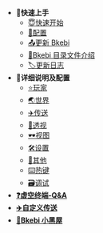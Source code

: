 * **🌱快速上手**
  * [😇快速开始](QuickStart.md)
  * [💾配置](Configure.md)
  * [📤更新 Bkebi](UpdateBkebi.md)
  * [📑Bkebi 目录文件介绍](BkebiFileTree.md)
  * [🏷️更新日志](UpdateLog.md)
* **🧐详细说明及配置**
  * [⭐️玩家](Player.md)
  * [🌏世界](World.md)
  * [✈️传送](Teleport.md)
  * [👀透视](ESP.md)
  * [🕶视图](Visuals.md)
  * [🛠设置](Settings.md)
  * [📄其他](Other.md)
  * [⌨️热键](Hotkeys.md)
  * [🗃调试](Debug.md)
* [**❓虚空终端-Q&A**](QA.md)
* [**✈️自定义传送**](CustomTeleport.md)
* [**🚫Bkebi 小黑屋**](BlackList.md)
